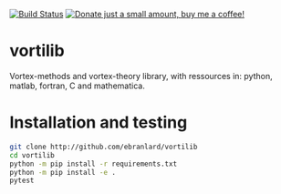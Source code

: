 [![Build Status](https://travis-ci.com/ebranlard/vortilib.svg?branch=master)](https://travis-ci.com/ebranlard/vortilib)
<a href="https://www.buymeacoffee.com/hTpOQGl" rel="nofollow"><img alt="Donate just a small amount, buy me a coffee!" src="https://warehouse-camo.cmh1.psfhosted.org/1c939ba1227996b87bb03cf029c14821eab9ad91/68747470733a2f2f696d672e736869656c64732e696f2f62616467652f446f6e6174652d4275792532306d6525323061253230636f666665652d79656c6c6f77677265656e2e737667"></a>

# vortilib

Vortex-methods and vortex-theory library, with ressources in: python, matlab, fortran, C and mathematica.


# Installation and testing
```bash
git clone http://github.com/ebranlard/vortilib
cd vortilib
python -m pip install -r requirements.txt
python -m pip install -e .
pytest
```


